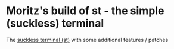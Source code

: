 # Moritz's build of st - the simple (suckless) terminal

The [suckless terminal (st)](https://st.suckless.org/) with some additional features / patches
